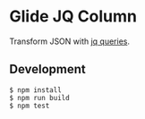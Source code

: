 # Glide JQ Column

Transform JSON with [jq queries](https://stedolan.github.io/jq/tutorial/).

## Development

```
$ npm install
$ npm run build
$ npm test
```

